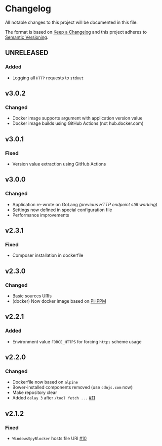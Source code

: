 # Changelog

All notable changes to this project will be documented in this file.

The format is based on [Keep a Changelog][keepachangelog] and this project adheres to [Semantic Versioning][semver].

## UNRELEASED

### Added 

- Logging all `HTTP` requests to `stdout`

## v3.0.2

### Changed

- Docker image supports argument with application version value
- Docker image builds using GitHub Actions (not hub.docker.com)

## v3.0.1

### Fixed

- Version value extraction using GitHub Actions

## v3.0.0

### Changed

- Application re-wrote on GoLang _(previous HTTP endpoint still working)_
- Settings now defined in special configuration file
- Performance improvements

## v2.3.1

### Fixed

- Composer installation in dockerfile

## v2.3.0

### Changed

- Basic sources URIs
- (docker) Now docker image based on [PHPPM][phppm]

[phppm]:https://github.com/php-pm/php-pm

## v2.2.1

### Added

- Environment value `FORCE_HTTPS` for forcing `https` scheme usage

## v2.2.0

### Changed

- Dockerfile now based on `alpine`
- Bower-installed components removed (use `cdnjs.com` now)
- Make repository clear
- Added `delay 3` after `/tool fetch ...` [#11]

[#11]: https://github.com/tarampampam/mikrotik-hosts-parser/issues/11

## v2.1.2

### Fixed

- `WindowsSpyBlocker` hosts file URI [#10]

[#10]: https://github.com/tarampampam/mikrotik-hosts-parser/issues/10

[keepachangelog]:https://keepachangelog.com/en/1.0.0/
[semver]:https://semver.org/spec/v2.0.0.html
